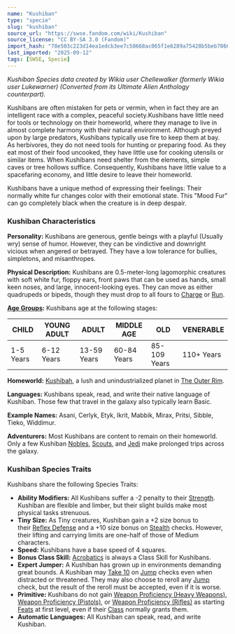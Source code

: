 ```yaml
---
name: "Kushiban"
type: "specie"
slug: "kushiban"
source_url: "https://swse.fandom.com/wiki/Kushiban"
source_license: "CC BY-SA 3.0 (Fandom)"
import_hash: "78e503c223d14ea1edcb3ee7c58668ac065f1e6289a75428b5beb7866cea5b3b"
last_imported: "2025-09-12"
tags: [SWSE, Specie]
---
```

*Kushiban Species data created by Wikia user Chellewalker (formerly Wikia user Lukewarner) (Converted from its Ultimate Alien Anthology counterpart).*

Kushibans are often mistaken for pets or vermin, when in fact they are an intelligent race with a complex, peaceful society.Kushibans have little need for tools or technology on their homeworld, where they manage to live in almost complete harmony with their natural environment. Although preyed upon by large predators, Kushibans typically use fire to keep them at bay. As herbivores, they do not need tools for hunting or preparing food. As they eat most of their food uncooked, they have little use for cooking utensils or similar items. When Kushibans need shelter from the elements, simple caves or tree hollows suffice. Consequently, Kushibans have little value to a spacefaring economy, and little desire to leave their homeworld.

Kushibans have a unique method of expressing their feelings: Their normally white fur changes color with their emotional state. This "Mood Fur" can go completely black when the creature is in deep despair.

### Kushiban Characteristics
**Personality:** Kushibans are generous, gentle beings with a playful (Usually wry) sense of humor. However, they can be vindictive and downright vicious when angered or betrayed. They have a low tolerance for bullies, simpletons, and misanthropes.

**Physical Description:** Kushibans are 0.5-meter-long lagomorphic creatures with soft white fur, floppy ears, front paws that can be used as hands, small keen noses, and large, innocent-looking eyes. They can move as either quadrupeds or bipeds, though they must drop to all fours to [Charge](https://swse.fandom.com/wiki/Charge) or [Run](https://swse.fandom.com/wiki/Run).

**[Age Groups](https://swse.fandom.com/wiki/Age_Groups):** Kushibans age at the following stages:

| CHILD | YOUNG ADULT | ADULT | MIDDLE AGE | OLD | VENERABLE |
| --- | --- | --- | --- | --- | --- |
| 1-5 Years | 6-12 Years | 13-59 Years | 60-84 Years | 85-109 Years | 110+ Years |

**Homeworld:** [Kushibah](https://swse.fandom.com/wiki/Kushibah), a lush and unindustrialized planet in [The Outer Rim](https://swse.fandom.com/wiki/The_Outer_Rim).

**Languages:** Kushibans speak, read, and write their native language of Kushiban. Those few that travel in the galaxy also typically learn Basic.

**Example Names:** Asani, Cerlyk, Etyk, Ikrit, Mabbik, Mirax, Pritsi, Sibble, Tieko, Widdimur.

**Adventurers:** Most Kushibans are content to remain on their homeworld. Only a few Kushiban [Nobles](https://swse.fandom.com/wiki/Nobles), [Scouts](https://swse.fandom.com/wiki/Scouts), and [Jedi](https://swse.fandom.com/wiki/Jedi) make prolonged trips across the galaxy.

### Kushiban Species Traits
Kushibans share the following Species Traits:
- **Ability Modifiers:** All Kushibans suffer a -2 penalty to their [Strength](https://swse.fandom.com/wiki/Strength). Kushiban are flexible and limber, but their slight builds make most physical tasks strenuous.
- **Tiny Size:** As Tiny creatures, Kushiban gain a +2 size bonus to their [Reflex Defense](https://swse.fandom.com/wiki/Reflex_Defense) and a +10 size bonus on [Stealth](https://swse.fandom.com/wiki/Stealth) checks. However, their lifting and carrying limits are one-half of those of Medium characters.
- **Speed:** Kushibans have a base speed of 4 squares.
- **Bonus Class Skill:** [Acrobatics](https://swse.fandom.com/wiki/Acrobatics) is always a Class Skill for Kushibans.
- **Expert Jumper:** A Kushiban has grown up in environments demanding great bounds. A Kushiban may [Take 10](https://swse.fandom.com/wiki/Take_10) on [Jump](https://swse.fandom.com/wiki/Jump) checks even when distracted or threatened. They may also choose to reroll any [Jump](https://swse.fandom.com/wiki/Jump) check, but the result of the reroll must be accepted, even if it is worse.
- **Primitive:** Kushibans do not gain [Weapon Proficiency (Heavy Weapons)](https://swse.fandom.com/wiki/Weapon_Proficiency_(Heavy_Weapons)), [Weapon Proficiency (Pistols)](https://swse.fandom.com/wiki/Weapon_Proficiency_(Pistols)), or [Weapon Proficiency (Rifles)](https://swse.fandom.com/wiki/Weapon_Proficiency_(Rifles)) as starting [Feats](https://swse.fandom.com/wiki/Feats) at first level, even if their [Class](https://swse.fandom.com/wiki/Class) normally grants them.
- **Automatic Languages:** All Kushiban can speak, read, and write Kushiban.